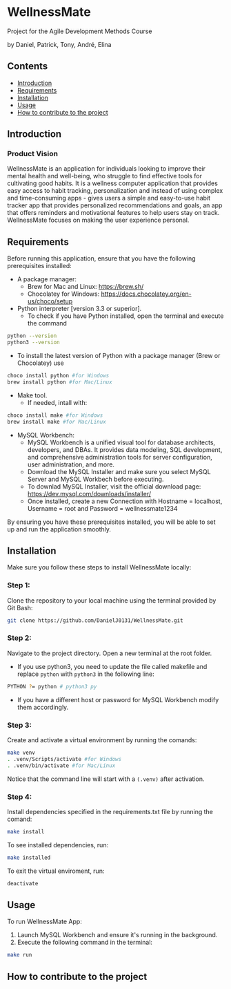 # WellnessMate
Project for the Agile Development Methods Course

by Daniel, Patrick, Tony, André, Elina

## Contents
- [Introduction](#introduction)
- [Requirements](#requirements)
- [Installation](#Installation)
- [Usage](#usage)
- [How to contribute to the project](#how-to-contribute-to-the-project) 

## Introduction

### Product Vision
WellnessMate is an application for individuals looking to improve their mental health and well-being, who struggle to find effective tools for cultivating good habits. It is a wellness computer application that provides easy access to habit tracking, personalization and instead of using complex and time-consuming apps - gives users a simple and easy-to-use habit tracker app that provides personalized recommendations and goals, an app that offers reminders and motivational features to help users stay on track. WellnessMate focuses on making the user experience personal.

## Requirements
Before running this application, ensure that you have the following prerequisites installed:

- A package manager:
  - Brew for Mac and Linux: https://brew.sh/
  - Chocolatey for Windows: https://docs.chocolatey.org/en-us/choco/setup
- Python interpreter [version 3.3 or superior].
  - To check if you have Python installed, open the terminal and execute the command 
```bash
python --version
python3 --version
```
  - To install the latest version of Python with a package manager (Brew or Chocolatey) use 
```bash
choco install python #for Windows
brew install python #for Mac/Linux
```
- Make tool. 
  - If needed, intall with: 
```bash
choco install make #for Windows
brew install make #for Mac/Linux
```

- MySQL Workbench:
  - MySQL Workbench is a unified visual tool for database architects, developers, and DBAs. It provides data modeling, SQL development, and comprehensive administration tools for server configuration, user administration, and more.
  - Download the MySQL Installer and make sure you select MySQL Server and MySQL Workbech before executing. 
  - To downlad MySQL Installer, visit the official download page: https://dev.mysql.com/downloads/installer/
  - Once installed, create a new Connection with Hostname = localhost, Username = root and Password = wellnessmate1234

By ensuring you have these prerequisites installed, you will be able to set up and run the application smoothly.

## Installation
Make sure you follow these steps to install WellnessMate locally:

### Step 1:
Clone the repository to your local machine using the terminal provided by Git Bash: 
```bash
git clone https://github.com/DanielJ0131/WellnessMate.git
```

### Step 2: 
Navigate to the project directory.
Open a new terminal at the root folder.
  - If you use python3, you need to update the file called makefile and replace `python` with `python3` in the following line: 
```bash
PYTHON ?= python # python3 py
```
  - If you have a different host or password for MySQL Workbench modify them accordingly.

### Step 3:
Create and activate a virtual environment by running the comands:
```bash
make venv
. .venv/Scripts/activate #for Windows
. .venv/bin/activate #for Mac/Linux
```

Notice that the command line will start with a `(.venv)` after activation.

### Step 4:
Install dependencies specified in the requirements.txt file by running the comand:
```bash
make install
```

To see installed dependencies, run: 
```bash
make installed
```

To exit the virtual enviroment, run: 
```bash
deactivate
```

## Usage
To run WellnessMate App: 
1. Launch MySQL Workbench and ensure it's running in the background.
2. Execute the following command in the terminal:
```bash
make run
```

## How to contribute to the project

